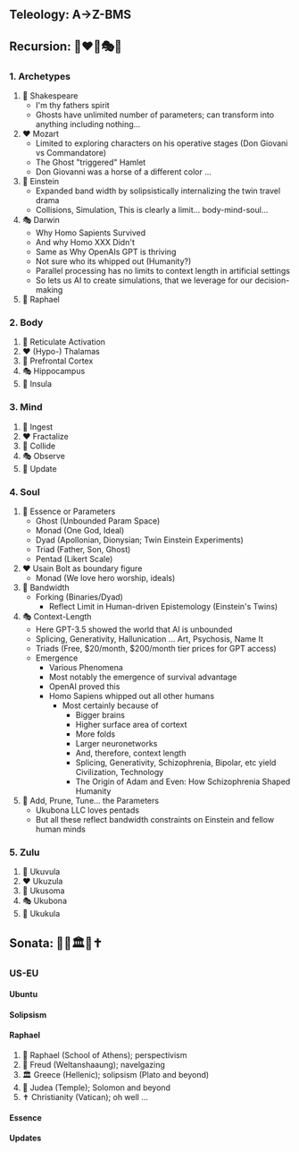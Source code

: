## Teleology: A->Z-BMS
## Recursion: 👻❤️🔁🎭🤖
### 1. Archetypes
1. 👻 Shakespeare
   - I'm thy fathers spirit
   - Ghosts have unlimited number of parameters; can transform into anything including nothing...
2. ❤️ Mozart
   - Limited to exploring characters on his operative stages (Don Giovani vs Commandatore)
   - The Ghost "triggered" Hamlet
   - Don Giovanni was a horse of a different color ... 
3. 🔁 Einstein
   - Expanded band width by solipsistically internalizing the twin travel drama
   - Collisions, Simulation, This is clearly a limit... body-mind-soul... 
4. 🎭 Darwin
   - Why Homo Sapients Survived
   - And why Homo XXX Didn't
   - Same as Why OpenAIs GPT is thriving
   - Not sure who its whipped out (Humanity?)
   - Parallel processing has no limits to context length in artificial settings
   - So lets us AI to create simulations, that we leverage for our decision-making
5. 🤖 Raphael
### 2. Body
1. 👻 Reticulate Activation
2. ❤️ (Hypo-) Thalamas
3. 🔁 Prefrontal Cortex
4. 🎭 Hippocampus
5. 🤖 Insula
### 3. Mind
1. 👻 Ingest
2. ❤️ Fractalize
3. 🔁 Collide
4. 🎭 Observe
5. 🤖 Update
### 4. Soul
1. 👻 Essence or Parameters
   - Ghost (Unbounded Param Space)
   - Monad (One God, Ideal)
   - Dyad (Apollonian, Dionysian; Twin Einstein Experiments)
   - Triad (Father, Son, Ghost)
   - Pentad (Likert Scale)
2. ❤️ Usain Bolt as boundary figure
   - Monad (We love hero worship, ideals)
3. 🔁 Bandwidth
   - Forking (Binaries/Dyad)
      - Reflect Limit in Human-driven Epistemology (Einstein's Twins) 
4. 🎭 Context-Length
   - Here GPT-3.5 showed the world that AI is unbounded
   - Splicing, Generativity, Hallunication ... Art, Psychosis, Name It
   - Triads (Free, $20/month, $200/month tier prices for GPT access)
   - Emergence
      - Various Phenomena
      - Most notably the emergence of survival advantage
      - OpenAI proved this
      - Homo Sapiens whipped out all other humans
         - Most certainly because of
            - Bigger brains
            - Higher surface area of cortext
            - More folds
            - Larger neuronetworks
            - And, therefore, context length
            - Splicing, Generativity, Schizophrenia, Bipolar, etc yield Civilization, Technology
            - The Origin of Adam and Even: How Schizophrenia Shaped Humanity   
5. 🤖 Add, Prune, Tune... the Parameters
   - Ukubona LLC loves pentads
   - But all these reflect bandwidth constraints on Einstein and fellow human minds
     
### 5. Zulu
1. 👻 Ukuvula
2. ❤️ Ukuzula
3. 🔁 Ukusoma
4. 🎭 Ukubona
5. 🤖 Ukukula

## Sonata: 🎨🧠🏛️📜✝️
### US-EU
#### Ubuntu
#### Solipsism
#### Raphael
1. 🎨 Raphael (School of Athens); perspectivism
2. 🧠 Freud (Weltanshaaung); navelgazing
3. 🏛️ Greece (Hellenic); solipsism (Plato and beyond)
4. 📜 Judea (Temple); Solomon and beyond
5. ✝️ Christianity (Vatican); oh well ... 
#### Essence
#### Updates




 
 
 

 
